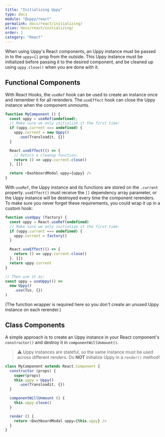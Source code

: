 ```yaml
---
title: "Initializing Uppy"
type: docs
module: "@uppy/react"
permalink: docs/react/initializing/
alias: docs/react/initializing/
order: 1
category: "React"
---
```


When using Uppy's React components, an Uppy instance must be passed in to the `uppy={}` prop from the outside. This Uppy instance must be initialized before passing it to the desired component, and be cleaned up using `uppy.close()` when you are done with it.

## Functional Components

With React Hooks, the `useRef` hook can be used to create an instance once and remember it for all rerenders. The `useEffect` hook can close the Uppy instance when the component unmounts.

```js
function MyComponent () {
  const uppy = useRef(undefined);
  // Make sure we only initialize it the first time:
  if (uppy.current === undefined) {
    uppy.current = new Uppy()
      .use(Transloadit, {})
  }

  React.useEffect(() => {
    // Return a cleanup function:
    return () => uppy.current.close()
  }, [])

  return <DashboardModal uppy={uppy} />
}
```

With `useRef`, the Uppy instance and its functions are stored on the `.current` property.
`useEffect()` must receive the `[]` dependency array parameter, or the Uppy instance will be destroyed every time the component rerenders.
To make sure you never forget these requirements, you could wrap it up in a custom hook:

```js
function useUppy (factory) {
  const uppy = React.useRef(undefined)
  // Make sure we only initialize it the first time:
  if (uppy.current === undefined) {
    uppy.current = factory()
  }

  React.useEffect(() => {
    return () => uppy.current.close()
  }, [])
  return uppy.current
}

// Then use it as:
const uppy = useUppy(() =>
  new Uppy()
    .use(Tus, {})
)
```

(The function wrapper is required here so you don't create an unused Uppy instance on each rerender.)

## Class Components

A simple approach is to create an Uppy instance in your React component's `constructor()` and destroy it in `componentWillUnmount()`.

> ⚠ Uppy instances are stateful, so the same instance must be used across different renders.
> Do **NOT** initialize Uppy in a `render()` method!

```js
class MyComponent extends React.Component {
  constructor (props) {
    super(props)
    this.uppy = Uppy()
      .use(Transloadit, {})
  }

  componentWillUnmount () {
    this.uppy.close()
  }

  render () {
    return <DashboardModal uppy={this.uppy} />
  }
}
```
